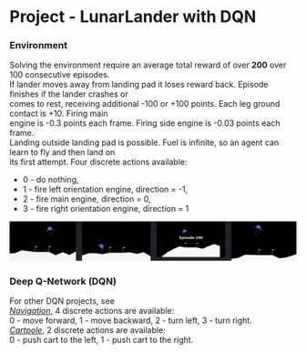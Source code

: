 # Project -  LunarLander with DQN

### Environment

Solving the environment require an average total reward of over **200** over 100 consecutive episodes.   
If lander moves away from landing pad it loses reward back. Episode finishes if the lander crashes or   
comes to rest, receiving additional -100 or +100 points. Each leg ground contact is +10. Firing main   
engine is -0.3 points each frame. Firing side engine is -0.03 points each frame.   
Landing outside landing pad is possible. Fuel is infinite, so an agent can learn to fly and then land on   
its first attempt. Four discrete actions available:   
* 0 - do nothing, 
* 1 - fire left orientation engine, direction = -1,
* 2 - fire main engine,   direction = 0,
* 3 - fire right orientation engine, direction = 1

![](images/LunaLander.png)

### Deep Q-Network (DQN)

For other DQN projects, see    
[_Navigation_](https://github.com/Rafael1s/Deep-Reinforcement-Learning-Udacity/tree/master/Project-1_Navigation-DQN), 4 discrete actions are available:     
0 - move forward, 1 - move backward, 2 - turn left, 3 - turn right.    
[_Cartpole_](https://github.com/Rafael1s/Deep-Reinforcement-Learning-Udacity/edit/master/Cartpole-Deep-Q-Learning), 2 discrete actions are available:  
0 - push cart to the left, 1 - push cart to the right.
